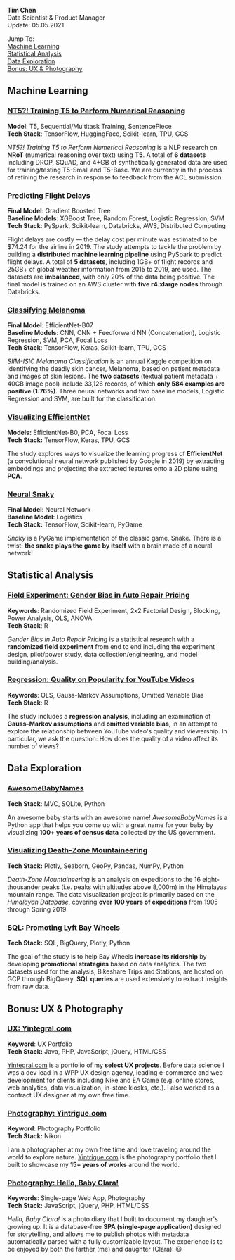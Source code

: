 **Tim Chen**  
Data Scientist & Product Manager  
Update: 05.05.2021  

Jump To:  
[Machine Learning](#machine_learning)  
[Statistical Analysis](#statistical_analysis)  
[Data Exploration](#data_exploration)  
[Bonus: UX & Photography](#others)    

<a name="machine_learning"></a>

## Machine Learning

### [NT5?! Training T5 to Perform Numerical Reasoning](./ml_nt5)  

**Model**: T5, Sequential/Multitask Training, SentencePiece  
**Tech Stack**: TensorFlow, HuggingFace, Scikit-learn, TPU, GCS      

*NT5?! Training T5 to Perform Numerical Reasoning* is a NLP research on **NRoT** (numerical reasoning over text) using **T5**. A total of **6 datasets** including DROP, SQuAD, and 4+GB of synthetically generated data are used for training/testing T5-Small and T5-Base. We are currently in the process of refining the research in response to feedback from the ACL submission.    

### [Predicting Flight Delays](./ml_flight_delays)  

**Final Model**: Gradient Boosted Tree  
**Baseline Models**: XGBoost Tree, Random Forest, Logistic Regression, SVM   
**Tech Stack**: PySpark, Scikit-learn, Databricks, AWS, Distributed Computing   

Flight delays are costly — the delay cost per minute was estimated to be $74.24 for the airline in 2019. The study attempts to tackle the problem by building a **distributed machine learning pipeline** using PySpark to predict flight delays. A total of **5 datasets**, including 1GB+ of flight records and 25GB+ of global weather information from 2015 to 2019, are used. The datasets are **imbalanced**, with only 20% of the data being positive. The final model is trained on an AWS cluster with **five r4.xlarge nodes** through Databricks.

### [Classifying Melanoma](./ml_melanoma)  

**Final Model**: EfficientNet-B07  
**Baseline Models**: CNN, CNN + Feedforward NN (Concatenation), Logistic Regression, SVM, PCA, Focal Loss  
**Tech Stack**: TensorFlow, Keras, Scikit-learn, TPU, GCS    

*SIIM-ISIC Melanoma Classification* is an annual Kaggle competition on identifying the deadly skin cancer, Melanoma, based on patient metadata and images of skin lesions. The **two datasets** (textual patient metadata + 40GB image pool) include 33,126 records, of which **only 584 examples are positive (1.76%)**. Three neural networks and two baseline models, Logistic Regression and SVM, are built for the classification.

### [Visualizing EfficientNet](./ml_visualizing_neural_net)  
**Models:** EfficientNet-B0, PCA, Focal Loss  
**Tech Stack:** TensorFlow, Keras, TPU, GCS     

The study explores ways to visualize the learning progress of **EfficientNet** (a convolutional neural network published by Google in 2019) by extracting embeddings and projecting the extracted features onto a 2D plane using **PCA**.

### [Neural Snaky](./ml_snaky) 
**Final Model**: Neural Network  
**Baseline Model**: Logistics  
**Tech Stack:** TensorFlow, Scikit-learn, PyGame     

*Snaky* is a PyGame implementation of the classic game, Snake. There is a twist: **the snake plays the game by itself** with a brain made of a neural network!  

<a name="statistical_analysis"></a>

## Statistical Analysis

### [Field Experiment: Gender Bias in Auto Repair Pricing](./st_gender_bias)  

**Keywords**: Randomized Field Experiment, 2x2 Factorial Design, Blocking, Power Analysis, OLS, ANOVA  
**Tech Stack**: R  

*Gender Bias in Auto Repair Pricing* is a statistical research with a **randomized field experiment** from end to end including the experiment design, pilot/power study, data collection/engineering, and model building/analysis. 

### [Regression: Quality on Popularity for YouTube Videos](./st_youtube)  

**Keywords**: OLS, Gauss-Markov Assumptions, Omitted Variable Bias  
**Tech Stack**: R

The study includes a **regression analysis**, including an examination of **Gauss–Markov assumptions** and **omitted variable bias**, in an attempt to explore the relationship between YouTube video's quality and viewership. In particular, we ask the question: How does the quality of a video affect its number of views?   

<a name="data_exploration"></a>

## Data Exploration  

### [AwesomeBabyNames](./py_awesome_baby_names)  
**Tech Stack**: MVC, SQLite, Python  

An awesome baby starts with an awesome name! *AwesomeBabyNames* is a Python app that helps you come up with a great name for your baby by visualizing **100+ years of census data** collected by the US government.

### [Visualizing Death-Zone Mountaineering](./py_himalayan_db)  
**Tech Stack:** Plotly, Seaborn, GeoPy, Pandas, NumPy, Python  

*Death-Zone Mountaineering* is an analysis on expeditions to the 16 eight-thousander peaks (i.e. peaks with altitudes above 8,000m) in the Himalayas mountain range. The data visualization project is primarily based on the *Himalayan Database*, covering **over 100 years of expeditions** from 1905 through Spring 2019.  

### [SQL: Promoting Lyft Bay Wheels](./py_lyft_bay_wheels)  

**Tech Stack:** SQL, BigQuery, Plotly, Python   

The goal of the study is to help Bay Wheels **increase its ridership** by developing **promotional strategies** based on data analytics. The two datasets used for the analysis, Bikeshare Trips and Stations, are hosted on GCP through BigQuery. **SQL queries** are used extensively to extract insights from raw data.  

<a name="others"></a>

## Bonus: UX & Photography

### [UX: Yintegral.com](https://yintegral.com/)  

**Keyword**: UX Portfolio  
**Tech Stack:** Java, PHP, JavaScript, jQuery, HTML/CSS  

[Yintegral.com](https://yintegral.com/) is a portfolio of my **select UX projects**. Before data science I was a dev lead in a WPP UX design agency, leading e-commerce and web development for clients including Nike and EA Game (e.g. online stores, web analytics, data visualization, in-store kiosks, etc.). I also worked as a contract UX designer at my own free time.  

### [Photography: Yintrigue.com](https://yintrigue.com/)  
**Keyword**: Photography Portfolio  
**Tech Stack:** Nikon  

I am a photographer at my own free time and love traveling around the world to explore nature. <a href="https://yintrigue.com" target="_blank">Yintrigue.com</a> is the photography portfolio that I built to showcase my **15+ years of works** around the world. 

### [Photography: Hello, Baby Clara!](./sp_hello_baby_clara)  

**Keywords**: Single-page Web App, Photography  
**Tech Stack:** JavaScript, jQuery, PHP, HTML/CSS  

*Hello, Baby Clara!* is a photo diary that I built to document my daughter's growing up. It is a database-free **SPA (single-page application)** designed for storytelling, and allows me to publish photos with metadata automatically parsed with a fully customizable layout. The experience is to be enjoyed by both the farther (me) and daughter (Clara)! 😃